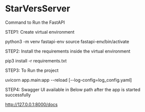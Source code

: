 # StarVersServer
Command to Run the FastAPI

STEP1: Create virtual environment

python3 -m venv fastapi-env
source fastapi-env/bin/activate

STEP2: Install the requirements inside the virtual environment

pip3 install -r requirements.txt

STEP3: To Run the project

uvicorn app.main:app --reload [--log-config=log_config.yaml]

STEP4: Swagger UI available in Below path after the app is started successfully

http://127.0.0.1:8000/docs